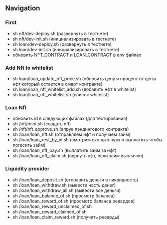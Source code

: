 ## Navigation

### First
- sh nft/dev-deploy.sh (развернуть в тестнете)
- sh nft/dev-init.sh (инициализировать в тестнете)
- sh loan/dev-deploy.sh (развернуть в тестнете)
- sh loan/dev-init.sh (инициализировать в тестнете)
- обновить NFT_CONTRACT и LOAN_CONTRACT в env файлах

### Add Nft to whitelist
- sh loan/loan_update_nft_price.sh (обновить цену и процент от цены нфт который остается в смарт контракте)
- sh loan/loan_nft_whitelist_add.sh (добавить нфт в whitelist)
- sh loan/loan_nft_whitelist.sh (список whitelist)

### Loan Nft
- обновить id в следующих файлах (для тестирования)
- sh /nft/mint.sh (создать nft)
- sh /nft/nft_approve.sh (апрув лэндингового контракта)
- sh /loan/loan_nft.sh (отправляем нфт и получаем займ)
- sh /loan/loan_rest_by_id.sh (смотрим сколько нужно выплатить чтобы погасить займ)
- sh /loan/loan_nft_pay.sh (выплатить займ за нфт)
- sh /loan/loan_nft_claim.sh (вернуть нфт, если займ выплачен)

### Liquidity provider
- sh /loan/loan_deposit.sh (отправить деньги в ликвидность)
- sh /loan/loan_withdraw.sh (вывести часть денег)
- sh /loan/loan_withdraw_all.sh (вывести все деньги)
- sh /loan/loan_balance_of.sh (просмотр баланса)
- sh /loan/loan_reward_of.sh (просмотр баланса ревардов)
- sh /loan/loan_reward_unclaimed_of.sh
- sh /loan/loan_reward_claimed_of.sh
- sh /loan/loan_claim_reward.sh (получить реварды)

